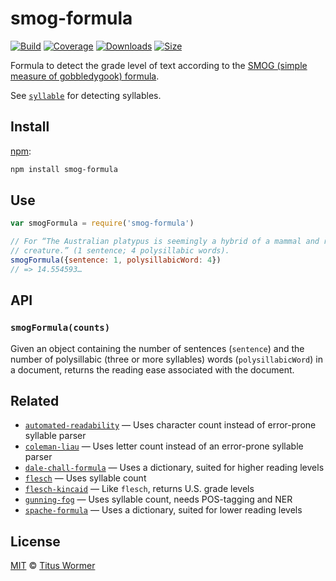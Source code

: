# smog-formula

[![Build][build-badge]][build]
[![Coverage][coverage-badge]][coverage]
[![Downloads][downloads-badge]][downloads]
[![Size][size-badge]][size]

Formula to detect the grade level of text according to the [SMOG (simple measure
of gobbledygook) formula][formula].

See [`syllable`][syllable] for detecting syllables.

## Install

[npm][]:

```sh
npm install smog-formula
```

## Use

```js
var smogFormula = require('smog-formula')

// For “The Australian platypus is seemingly a hybrid of a mammal and reptilian
// creature.” (1 sentence; 4 polysillabic words).
smogFormula({sentence: 1, polysillabicWord: 4})
// => 14.554593…
```

## API

### `smogFormula(counts)`

Given an object containing the number of sentences (`sentence`) and the number
of polysillabic (three or more syllables) words (`polysillabicWord`) in a
document, returns the reading ease associated with the document.

## Related

*   [`automated-readability`](https://github.com/words/automated-readability)
    — Uses character count instead of error-prone syllable parser
*   [`coleman-liau`](https://github.com/words/coleman-liau)
    — Uses letter count instead of an error-prone syllable parser
*   [`dale-chall-formula`](https://github.com/words/dale-chall-formula)
    — Uses a dictionary, suited for higher reading levels
*   [`flesch`](https://github.com/words/flesch)
    — Uses syllable count
*   [`flesch-kincaid`](https://github.com/words/flesch-kincaid)
    — Like `flesch`, returns U.S. grade levels
*   [`gunning-fog`](https://github.com/words/gunning-fog)
    — Uses syllable count, needs POS-tagging and NER
*   [`spache-formula`](https://github.com/words/spache-formula)
    — Uses a dictionary, suited for lower reading levels

## License

[MIT][license] © [Titus Wormer][author]

<!-- Definitions -->

[build-badge]: https://github.com/words/smog-formula/workflows/main/badge.svg

[build]: https://github.com/words/smog-formula/actions

[coverage-badge]: https://img.shields.io/codecov/c/github/words/smog-formula.svg

[coverage]: https://codecov.io/github/words/smog-formula

[downloads-badge]: https://img.shields.io/npm/dm/smog-formula.svg

[downloads]: https://www.npmjs.com/package/smog-formula

[size-badge]: https://img.shields.io/bundlephobia/minzip/smog-formula.svg

[size]: https://bundlephobia.com/result?p=smog-formula

[npm]: https://docs.npmjs.com/cli/install

[license]: license

[author]: https://wooorm.com

[formula]: https://en.wikipedia.org/wiki/SMOG

[syllable]: https://github.com/words/syllable
